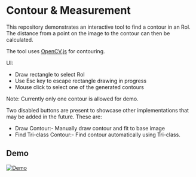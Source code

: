 # Contour & Measurement

This repository demonstrates an interactive tool to find a contour in an RoI. The distance from a point on the image to the contour can then be calculated.

The tool uses [OpenCV.js](https://docs.opencv.org/3.4/df/d0a/tutorial_js_intro.html) for contouring.

 UI:
 * Draw rectangle to select RoI
 * Use Esc key to escape rectangle drawing in progress
 * Mouse click to select one of the generated contours 
 
 Note: Currently only one contour is allowed for demo.
 
 Two disabled buttons are present to showcase other implementations that may be added in the future. These are:
 * Draw Contour:- Manually draw contour and fit to base image
 * Find Tri-class Contour:- Find contour automatically using Tri-class.
 
 ## Demo
 
[![Demo](http://img.youtube.com/vi/S6u80YKieMQ/0.jpg)](http://www.youtube.com/watch?v=S6u80YKieMQ "Demo")
